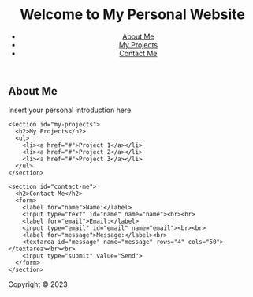 <html lang="en">
<head>
  <meta charset="UTF-8">
  <meta name="viewport" content="width=device-width, initial-scale=1.0">
  <title>My Personal Website</title>
</head>
<body>
  <header>
    <h1>Welcome to My Personal Website</h1>
    <nav>
      <ul>
        <li><a href="#about-me">About Me</a></li>
        <li><a href="#my-projects">My Projects</a></li>
        <li><a href="#contact-me">Contact Me</a></li>
      </ul>
    </nav>
  </header>
  
  <main>
    <section id="about-me">
      <h2>About Me</h2>
      <p>Insert your personal introduction here.</p>
    </section>
    
    <section id="my-projects">
      <h2>My Projects</h2>
      <ul>
        <li><a href="#">Project 1</a></li>
        <li><a href="#">Project 2</a></li>
        <li><a href="#">Project 3</a></li>
      </ul>
    </section>
    
    <section id="contact-me">
      <h2>Contact Me</h2>
      <form>
        <label for="name">Name:</label>
        <input type="text" id="name" name="name"><br><br>
        <label for="email">Email:</label>
        <input type="email" id="email" name="email"><br><br>
        <label for="message">Message:</label><br>
        <textarea id="message" name="message" rows="4" cols="50"></textarea><br><br>
        <input type="submit" value="Send">
      </form>
    </section>
  </main>
  
  <footer>
    <p>Copyright &copy; 2023</p>
  </footer>
</body>
</html>
